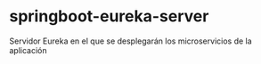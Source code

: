 # springboot-eureka-server
Servidor Eureka en el que se desplegarán los microservicios de la aplicación
